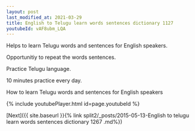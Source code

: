 ```yaml
---
layout: post
last_modified_at: 2021-03-29
title: English to Telugu learn words sentences dictionary 1127 
youtubeId: vAF8ubm_LQA
---
```

 
 
Helps to learn Telugu words and sentences for English speakers.

Opportunitiy to repeat the words sentences. 

Practice Telugu language. 
 
10 minutes practice every day. 
 
How to learn Telugu words and sentences for English speakers 
 
{% include youtubePlayer.html id=page.youtubeId %}
 
 
[Next]({{ site.baseurl }}{% link  split2/_posts/2015-05-13-English to telugu learn words sentences dictionary 1267 .md%})
 
